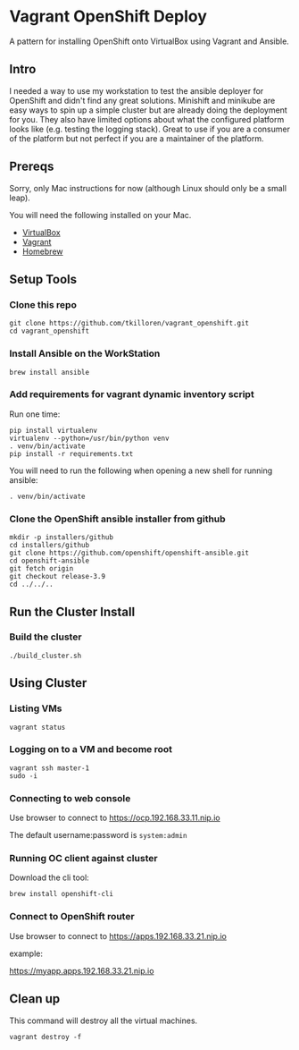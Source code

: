 Vagrant OpenShift Deploy
========================

A pattern for installing OpenShift onto VirtualBox using Vagrant and Ansible.

Intro
-----

I needed a way to use my workstation to test the ansible deployer for OpenShift and didn't find any great solutions.
Minishift and minikube are easy ways to spin up a simple cluster but are already doing the deployment for you.  They also have limited options about what the configured platform looks like (e.g. testing the logging stack).  Great to use if you are a consumer of the platform but not perfect if you are a maintainer of the platform.


Prereqs
-------

Sorry, only Mac instructions for now (although Linux should only be a small leap).

You will need the following installed on your Mac.
* [VirtualBox](https://www.virtualbox.org)
* [Vagrant](https://www.vagrantup.com)
* [Homebrew](https://brew.sh)


Setup Tools
-----------

### Clone this repo

```shell
git clone https://github.com/tkilloren/vagrant_openshift.git
cd vagrant_openshift
```

### Install Ansible on the WorkStation

```shell
brew install ansible
```

### Add requirements for vagrant dynamic inventory script

Run one time:
```shell
pip install virtualenv
virtualenv --python=/usr/bin/python venv
. venv/bin/activate
pip install -r requirements.txt
```

You will need to run the following when opening a new shell for running ansible:
```shell
. venv/bin/activate
```

### Clone the OpenShift ansible installer from github

```shell
mkdir -p installers/github
cd installers/github
git clone https://github.com/openshift/openshift-ansible.git
cd openshift-ansible
git fetch origin
git checkout release-3.9
cd ../../..
```


Run the Cluster Install
-----------------------

### Build the cluster

```shell
./build_cluster.sh
```

Using Cluster
------------

### Listing VMs
```shell
vagrant status
```


### Logging on to a VM and become root

```shell
vagrant ssh master-1
sudo -i
```

### Connecting to web console

Use browser to connect to https://ocp.192.168.33.11.nip.io

The default username:password is <code>system:admin</code>

### Running OC client against cluster

Download the cli tool:
```shell
brew install openshift-cli
```

### Connect to OpenShift router

Use browser to connect to https://apps.192.168.33.21.nip.io

example:

https://myapp.apps.192.168.33.21.nip.io


Clean up
--------

This command will destroy all the virtual machines.
```shell
vagrant destroy -f
```
